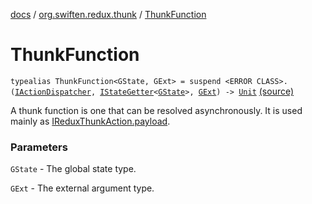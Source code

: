 [docs](../index.md) / [org.swiften.redux.thunk](index.md) / [ThunkFunction](./-thunk-function.md)

# ThunkFunction

`typealias ThunkFunction<GState, GExt> = suspend <ERROR CLASS>.(`[`IActionDispatcher`](../org.swiften.redux.core/-i-action-dispatcher.md)`, `[`IStateGetter`](../org.swiften.redux.core/-i-state-getter.md)`<`[`GState`](-thunk-function.md#GState)`>, `[`GExt`](-thunk-function.md#GExt)`) -> `[`Unit`](https://kotlinlang.org/api/latest/jvm/stdlib/kotlin/-unit/index.html) [(source)](https://github.com/protoman92/KotlinRedux/tree/master/common/common-thunk/src/main/kotlin/org/swiften/redux/thunk/ThunkMiddleware.kt#L31)

A thunk function is one that can be resolved asynchronously. It is used mainly as
[IReduxThunkAction.payload](-i-redux-thunk-action/payload.md).

### Parameters

`GState` - The global state type.

`GExt` - The external argument type.